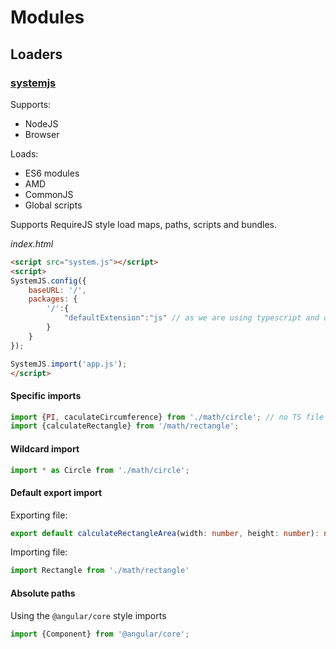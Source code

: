 # Modules
## Loaders
### [systemjs](https://github.com/systemjs/systemjs)
Supports:
- NodeJS
- Browser

Loads:
- ES6 modules
- AMD
- CommonJS
- Global scripts

Supports RequireJS style load maps, paths, scripts and bundles. 

_index.html_
```html
<script src="system.js"></script> 
<script>
SystemJS.config({ 
    baseURL: '/',
    packages: {
        '/':{
            "defaultExtension":"js" // as we are using typescript and don't include the JS extension
        }
    }
});

SystemJS.import('app.js');
</script>
```

#### Specific imports
```ts
import {PI, caculateCircumference} from './math/circle'; // no TS file extensions
import {calculateRectangle} from '/math/rectangle';
```

#### Wildcard import
```ts
import * as Circle from './math/circle';
```
#### 

#### Default export import
Exporting file:
```ts
export default calculateRectangleArea(width: number, height: number): number { return width * height; }
```
Importing file:
```ts
import Rectangle from './math/rectangle'
```

#### Absolute paths
Using the `@angular/core` style imports
```ts
import {Component} from '@angular/core';
```


